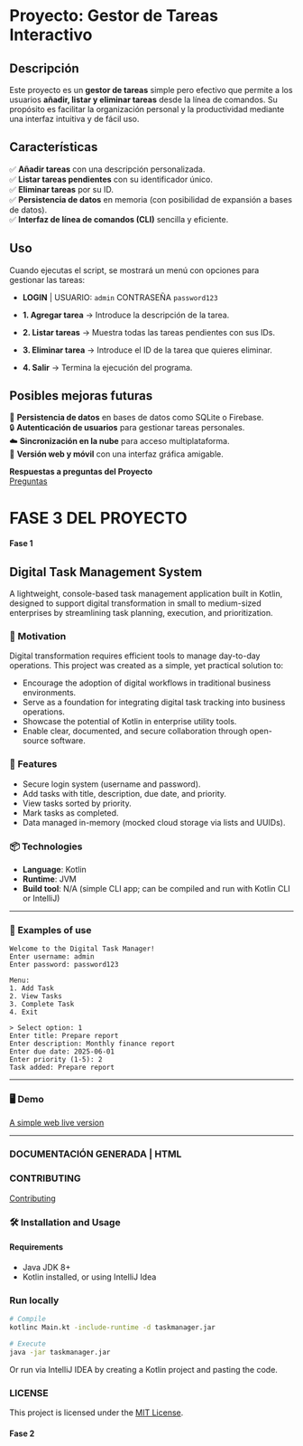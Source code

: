 # Proyecto: Gestor de Tareas Interactivo

## Descripción

Este proyecto es un **gestor de tareas** simple pero efectivo que permite a los usuarios **añadir, listar y eliminar tareas** desde la línea de comandos. Su propósito es facilitar la organización personal y la productividad mediante una interfaz intuitiva y de fácil uso.

## Características

✅ **Añadir tareas** con una descripción personalizada.  
✅ **Listar tareas pendientes** con su identificador único.  
✅ **Eliminar tareas** por su ID.  
✅ **Persistencia de datos** en memoria (con posibilidad de expansión a bases de datos).  
✅ **Interfaz de línea de comandos (CLI)** sencilla y eficiente.

## Uso

Cuando ejecutas el script, se mostrará un menú con opciones para gestionar las tareas:

- **LOGIN** | USUARIO: `admin` CONTRASEÑA `password123`

- **1. Agregar tarea** → Introduce la descripción de la tarea.
- **2. Listar tareas** → Muestra todas las tareas pendientes con sus IDs.
- **3. Eliminar tarea** → Introduce el ID de la tarea que quieres eliminar.
- **4. Salir** → Termina la ejecución del programa.

## Posibles mejoras futuras

🚀 **Persistencia de datos** en bases de datos como SQLite o Firebase.  
🔒 **Autenticación de usuarios** para gestionar tareas personales.  
☁️ **Sincronización en la nube** para acceso multiplataforma.  
📱 **Versión web y móvil** con una interfaz gráfica amigable.


**Respuestas a preguntas del Proyecto**  
[Preguntas](Preguntas.md)


# FASE 3 DEL PROYECTO

#### Fase 1

## Digital Task Management System

A lightweight, console-based task management application built in Kotlin, designed to support digital transformation in small to medium-sized enterprises by streamlining task planning, execution, and prioritization.

### 🚀 Motivation

Digital transformation requires efficient tools to manage day-to-day operations. This project was created as a simple, yet practical solution to:
- Encourage the adoption of digital workflows in traditional business environments.
- Serve as a foundation for integrating digital task tracking into business operations.
- Showcase the potential of Kotlin in enterprise utility tools.
- Enable clear, documented, and secure collaboration through open-source software.

### 🔧 Features

- Secure login system (username and password).
- Add tasks with title, description, due date, and priority.
- View tasks sorted by priority.
- Mark tasks as completed.
- Data managed in-memory (mocked cloud storage via lists and UUIDs).

### 📦 Technologies

- **Language**: Kotlin
- **Runtime**: JVM
- **Build tool**: N/A (simple CLI app; can be compiled and run with Kotlin CLI or IntelliJ)

---

### 🧪 Examples of use

```plaintext
Welcome to the Digital Task Manager!
Enter username: admin
Enter password: password123

Menu:
1. Add Task
2. View Tasks
3. Complete Task
4. Exit

> Select option: 1
Enter title: Prepare report
Enter description: Monthly finance report
Enter due date: 2025-06-01
Enter priority (1-5): 2
Task added: Prepare report
```
---

### 🖥️ Demo

[A simple web live version](https://717df0d5-865d-411d-8816-fd7df8d3a024-00-3ekw8zz1a1agf.kirk.replit.dev/)

---

### DOCUMENTACIÓN GENERADA | HTML


### CONTRIBUTING
[Contributing](CONTRIBUTING.md)

### 🛠️ Installation and Usage

#### Requirements
- Java JDK 8+
- Kotlin installed, or using IntelliJ Idea

### Run locally

```bash
# Compile
kotlinc Main.kt -include-runtime -d taskmanager.jar

# Execute
java -jar taskmanager.jar
```
Or run via IntelliJ IDEA by creating a Kotlin project and pasting the code.

### LICENSE
This project is licensed under the [MIT License](LICENSE).

#### Fase 2


